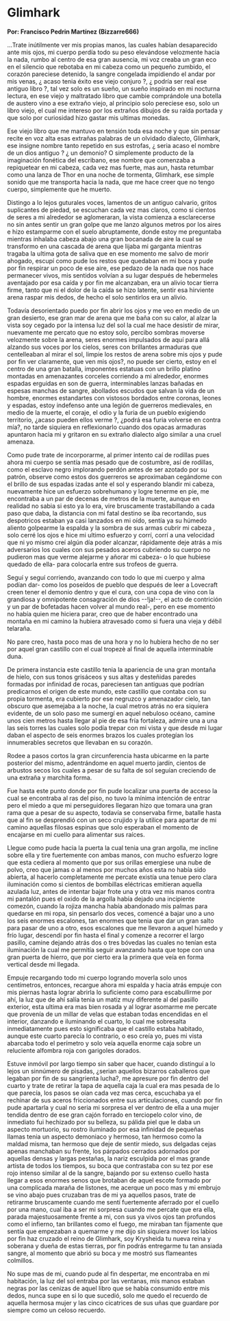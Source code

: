 # Glimhark
**Por: Francisco Pedrin Martínez (Bizzarre666)**

...Trate inútilmente ver mis propias manos, las cuales habían
desaparecido ante mis ojos, mi cuerpo perdía todo su peso elevándose
velozmente hacia la nada, rumbo al centro de esa gran ausencia, mi voz
creaba un gran eco en el silencio que rebotaba en mi cabeza como un
pequeño zumbido, el corazón pareciese detenido, la sangre congelada
impidiendo el andar por mis venas, ¿ acaso tenia éxito ese viejo
conjuro ?, ¿ podría ser real ese antiguo libro ?, tal vez solo es un
sueño, un sueño inspirado en mi nocturna lectura, en ese viejo y
maltratado libro que cambie comprándole una botella de austero vino a
ese extraño viejo, al principio solo pereciese eso, solo un libro
viejo, el cual me intereso por los extraños dibujos de su raída portada
y que solo por curiosidad hizo gastar mis ultimas monedas.

Ese viejo libro que me mantuvo en tensión toda esa noche y que sin
pensar recite en voz alta esas extrañas palabras de un olvidado
dialecto, Glimhark, ese insigne nombre tanto repetido en sus estrofas,
¿ seria acaso el nombre de un dios antiguo ? ¿ un demonio? O
simplemente producto de la imaginación fonética del escribano, ese
nombre que comenzaba a repiquetear en mi cabeza, cada vez mas fuerte,
mas aun, hasta retumbar como una lanza de Thor en una noche de
tormenta, Glimhark, ese simple sonido que me transporta hacia la nada,
que me hace creer que no tengo cuerpo, simplemente que he muerto.

Distingo a lo lejos guturales voces, lamentos de un antiguo calvario,
gritos suplicantes de piedad, se escuchan cada vez mas claros, como si
cientos de seres a mi alrededor se aglomeraran, la vista comienza a
esclarecerse no sin antes sentir un gran golpe que me lanzo algunos
metros por los aires e hizo estamparme con el suelo abruptamente, donde
estoy me preguntaba mientras inhalaba cabeza abajo una gran bocanada de
aire la cual se transformo en una cascada de arena que lijaba mi
garganta mientras tragaba la ultima gota de saliva que en ese momento
me salvo de morir ahogado, escupí como pude los restos que quedaban en
mi boca y pude por fin respirar un poco de ese aire, ese pedazo de la
nada que nos hace permanecer vivos, mis sentidos volvían a su lugar
después de hebermeles aventajado por esa caída y por fin me alcanzaban,
era un alivio tocar tierra firme, tanto que ni el dolor de la caída se
hizo latente, sentir esa hirviente arena raspar mis dedos, de hecho el
solo sentirlos era un alivio.

Todavía desorientado puedo por fin abrir
los ojos y me veo en medio de un gran desierto, ese gran mar de arena
que me baña con su calor, al alzar la vista soy cegado por la intensa
luz del sol la cual me hace desistir de mirar, nuevamente me percato
que no estoy solo, percibo sombras moverse velozmente sobre la arena,
seres enormes impulsados de aquí para allá alzando sus voces por los
cielos, seres con brillantes armaduras que centelleaban al mirar el
sol, limpie los restos de arena sobre mis ojos y pude por fin ver
claramente, que ven mis ojos?, no puede ser cierto, estoy en el centro
de una gran batalla, imponentes estatuas con un brillo platino montadas
en amenazantes corceles corriendo a mi alrededor, enormes espadas
erguidas en son de guerra, interminables lanzas bañadas en espesas
manchas de sangre, abollados escudos que salvan la vida de un hombre,
enormes estandartes con vistosos bordados entre coronas, leones y
espadas, estoy indefenso ante una legión de guerreros medievales, en
medio de la muerte, el coraje, el odio y la furia de un pueblo
exigiendo territorio, ¿acaso pueden ellos verme ?, ¿podrá esa furia
volverse en contra mía?, no tarde siquiera en reflexionarlo cuando dos
opacas armaduras apuntaron hacia mi y gritaron en su extraño dialecto
algo similar a una cruel amenaza.

Como pude trate de incorporarme, al
primer intento caí de rodillas pues ahora mi cuerpo se sentía mas
pesado que de costumbre, así de rodillas, como el esclavo negro
implorando perdón antes de ser azotado por su patrón, observe como
estos dos guerreros se aproximaban cegándome con el brillo de sus
espadas izadas ante el sol y esperando blandir mi cabeza, nuevamente
hice un esfuerzo sobrehumano y logre tenerme en pie, me encontraba a un
par de decenas de metros de la muerte, aunque en realidad no sabia si
esto ya lo era, vire bruscamente trastabillando a cada paso que daba,
la distancia con mi fatal destino se iba recortando, sus despotricos
estaban ya casi lanzados en mi oído, sentía ya su húmedo aliento
golpearme la espalda y la sombra de sus armas cubrir mi cabeza , solo
cerré los ojos e hice mi ultimo esfuerzo y corrí, corrí a una velocidad
que ni yo mismo creí algún día poder alcanzar, rápidamente deje atrás a
mis adversarios los cuales con sus pesados aceros cubriendo su cuerpo
no pudieron mas que verme alejarme y añorar mi cabeza- o lo que hubiese
quedado de ella- para colocarla entre sus trofeos de guerra.

Seguí y seguí corriendo, avanzando con todo lo que mi cuerpo y alma
podían dar- como los poseídos de pueblo que después de leer a Lovecraft
creen tener el demonio dentro y que el cura, con una copa de vino con
la grandiosa y omnipotente consagración de dios --!ja!--, el acto de
contrición y un par de bofetadas hacen volver al mundo real-, pero en
ese momento no había quien me hiciera parar, creo que de haber
encontrado una montaña en mi camino la hubiera atravesado como si fuera
una vieja y débil telaraña.

No pare creo, hasta poco mas de una hora y
no lo hubiera hecho de no ser por aquel gran castillo con el cual
tropezè al final de aquella interminable duna.

De primera instancia
este castillo tenia la apariencia de una gran montaña de hielo, con sus
tonos grisáceos y sus altas y desteñidas paredes formadas por infinidad
de rocas, pareciesen tan antiguas que podrían predicarnos el origen de
este mundo, este castillo que contaba con su propia tormenta, era
cubierto por ese negruzco y amenazador cielo, tan obscuro que asemejaba
a la noche, la cual metros atrás no era siquiera evidente, de un solo
paso me sumergí en aquel nebuloso océano, camine unos cien metros hasta
llegar al pie de esa fría fortaleza, admire una a una las seis torres
las cuales solo podía trepar con mi vista y que desde mi lugar daban el
aspecto de seis enormes brazos los cuales protegían los innumerables
secretos que llevaban en su corazón.

Rodee a pasos cortos la gran
circunferencia hasta ubicarme en la parte posterior del mismo,
adentrándome en aquel muerto jardín, cientos de arbustos secos los
cuales a pesar de su falta de sol seguían creciendo de una extraña y
marchita forma.

Fue hasta este punto donde por fin pude localizar una
puerta de acceso la cual se encontraba al ras del piso, no tuvo la
mínima intención de entrar pero el miedo a que mi perseguidores
llegaran hizo que tomara una gran rama que a pesar de su aspecto,
todavía se conservaba firme, batalle hasta que al fin se desprendió con
un seco crujido y la utilice para apartar de mi camino aquellas filosas
espinas que solo esperaban el momento de encajarse en mi cuello para
alimentar sus raíces.

Llegue como pude hacia la puerta la cual tenia una gran argolla, me
incline sobre ella y tire fuertemente con ambas manos, con mucho
esfuerzo logre que esta cediera al momento que por sus orillas
emergiese una nube de polvo, creo que jamas o al menos por muchos años
esta no había sido abierta, al hacerlo completamente me percate existía
una tenue pero clara iluminación como si cientos de bombillas
eléctricas emitieran aquella azulada luz, antes de intentar bajar frote
una y otra vez mis manos contra mi pantalón pues el oxido de la argolla
había dejado una incipiente comezón, cuando la rojiza mancha había
abandonado mis palmas para quedarse en mi ropa, sin pensarlo dos veces,
comencé a bajar uno a uno los seis enormes escalones, tan enormes que
tenia que dar un gran salto para pasar de uno a otro, esos escalones
que me llevaron a aquel húmedo y frío lugar, descendí por fin hasta el
final y comenze a recorrer el largo pasillo, camine dejando atrás dos o
tres bóvedas las cuales no tenían esta iluminación la cual me permitía
seguir avanzando hasta que tope con una gran puerta de hierro, que por
cierto era la primera que veía en forma vertical desde mi llegada.

Empuje recargando todo mi cuerpo logrando moverla solo unos
centímetros, entonces, recargue ahora mi espalda y hacia atrás empuje
con mis piernas hasta lograr abrirla lo suficiente como para
escabullirme por ahí, la luz que de ahí salía tenia un matiz muy
diferente al del pasillo exterior, esta ultima era mas bien rosada y al
lograr asomarme me percate que provenía de un millar de velas que
estaban todas encendidas en el interior, danzando e iluminando el
cuarto, lo cual me sobresalta inmediatamente pues esto significaba que
el castillo estaba habitado, aunque este cuarto parecía lo contrario, o
eso creía yo, pues mi vista abarcaba todo el perímetro y solo veía
aquella enorme caja sobre un reluciente alfombra roja con garigoles
dorados.

Estuve inmóvil por largo tiempo sin saber que hacer, cuando distinguí a
lo lejos un sinnúmero de pisadas, ¿serian aquellos bizarros caballeros
que legaban por fin de su sangrienta lucha?, me apresure por fin dentro
del cuarto y trate de retirar la tapa de aquella caja la cual era mas
pesada de lo que parecía, los pasos se oían cada vez mas cerca,
escuchaba ya el rechinar de sus aceros friccionados entre sus
articulaciones, cuando por fin pude apartarla y cual no seria mi
sorpresa el ver dentro de ella a una mujer tendida dentro de ese gran
cajón forrado en terciopelo color vino, de inmediato fui hechizado por
su belleza, su pálida piel que le daba un aspecto mortuorio, su rostro
iluminado por esa infinidad de pequeñas llamas tenia un aspecto
demoniaco y hermoso, tan hermoso como la maldad misma, tan hermoso que
deje de sentir miedo, sus delgadas cejas apenas manchaban su frente,
los párpados cerrados adornados por aquellas densas y largas pestañas,
la nariz esculpida por el mas grande artista de todos los tiempos, su
boca que contrastaba con su tez por ese rojo intenso similar al de la
sangre, bajando por su extenso cuello hasta llegar a esos enormes senos
que brotaban de aquel escote formado por una complicada maraña de
listones, me acerque un poco mas y mi embrujo se vino abajo pues
cruzaban tras de mi ya aquellos pasos, trate de retirarme bruscamente
cuando me sentí fuertemente aferrado por el cuello por una mano, cual
iba a ser mi sorpresa cuando me percate que era ella, parada
majestuosamente frente a mi, con sus ya vivos ojos tan profundos como
el infierno, tan brillantes como el fuego, me miraban tan fijamente que
sentía que empezaban a quemarme y me dijo sin siquiera mover los labios
por fin haz cruzado el reino de Glimhark, soy Krysheida tu nueva reina
y soberana y dueña de estas tierras, por fin podrás entregarme tu tan
ansiada sangre, al momento que abrió su boca y me mostró sus flameantes
colmillos.

No supe mas de mi, cuando pude al fin despertar, me
encontraba en mi habitación, la luz del sol entraba por las ventanas,
mis manos estaban negras por las cenizas de aquel libro que se había
consumido entre mis dedos, nunca supe en si lo que sucedió, solo me
quedo el recuerdo de aquella hermosa mujer y las cinco cicatrices de
sus uñas que guardare por siempre como un celoso recuerdo.